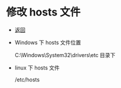 # 修改 hosts 文件

- [返回](./README.md)

- Windows 下 hosts 文件位置

  C:\Windows\System32\drivers\etc 目录下

- linux 下 hosts 文件

  /etc/hosts
